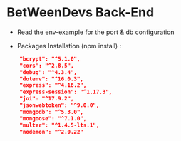 # BetWeenDevs Back-End

- Read the env-example for the port & db configuration
  
- Packages Installation (npm install) :

```JSON
    "bcrypt": "^5.1.0",
    "cors": "^2.8.5",
    "debug": "^4.3.4",
    "dotenv": "^16.0.3",
    "express": "^4.18.2",
    "express-session": "^1.17.3",
    "joi": "^17.9.2",
    "jsonwebtoken": "^9.0.0",
    "mongodb": "^5.3.0",
    "mongoose": "^7.1.0",
    "multer": "^1.4.5-lts.1",
    "nodemon": "^2.0.22"
```
